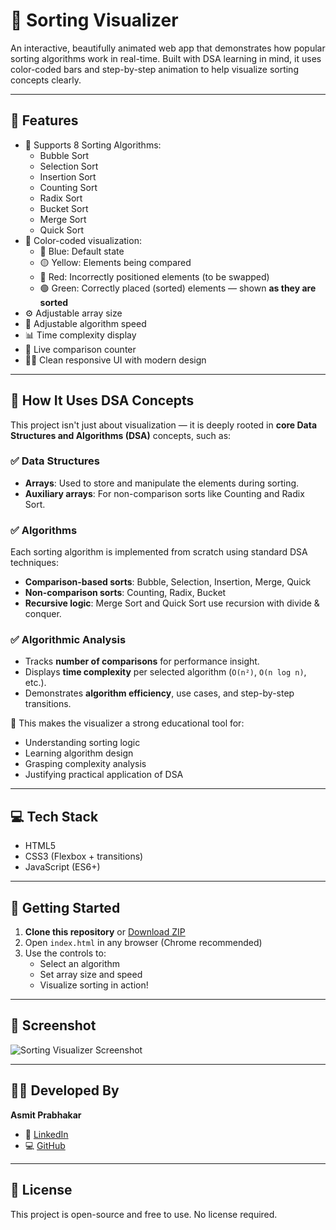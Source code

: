 # 🔢 Sorting Visualizer

An interactive, beautifully animated web app that demonstrates how popular sorting algorithms work in real-time. Built with DSA learning in mind, it uses color-coded bars and step-by-step animation to help visualize sorting concepts clearly.

---

## 📌 Features

- 🎯 Supports 8 Sorting Algorithms:
  - Bubble Sort
  - Selection Sort
  - Insertion Sort
  - Counting Sort
  - Radix Sort
  - Bucket Sort
  - Merge Sort
  - Quick Sort
- 🎨 Color-coded visualization:
  - 🔵 Blue: Default state
  - 🟡 Yellow: Elements being compared
  - 🔴 Red: Incorrectly positioned elements (to be swapped)
  - 🟢 Green: Correctly placed (sorted) elements — shown **as they are sorted**
- ⚙️ Adjustable array size
- 🐇 Adjustable algorithm speed
- 📊 Time complexity display
- 🔁 Live comparison counter
- 🧑‍💻 Clean responsive UI with modern design

---

## 📘 How It Uses DSA Concepts

This project isn't just about visualization — it is deeply rooted in **core Data Structures and Algorithms (DSA)** concepts, such as:

### ✅ **Data Structures**
- **Arrays**: Used to store and manipulate the elements during sorting.
- **Auxiliary arrays**: For non-comparison sorts like Counting and Radix Sort.

### ✅ **Algorithms**
Each sorting algorithm is implemented from scratch using standard DSA techniques:
- **Comparison-based sorts**: Bubble, Selection, Insertion, Merge, Quick
- **Non-comparison sorts**: Counting, Radix, Bucket
- **Recursive logic**: Merge Sort and Quick Sort use recursion with divide & conquer.

### ✅ **Algorithmic Analysis**
- Tracks **number of comparisons** for performance insight.
- Displays **time complexity** per selected algorithm (`O(n²)`, `O(n log n)`, etc.).
- Demonstrates **algorithm efficiency**, use cases, and step-by-step transitions.

📌 This makes the visualizer a strong educational tool for:
- Understanding sorting logic
- Learning algorithm design
- Grasping complexity analysis
- Justifying practical application of DSA

---

## 💻 Tech Stack

- HTML5
- CSS3 (Flexbox + transitions)
- JavaScript (ES6+)

---

## 🚀 Getting Started

1. **Clone this repository** or [Download ZIP](#)
2. Open `index.html` in any browser (Chrome recommended)
3. Use the controls to:
   - Select an algorithm
   - Set array size and speed
   - Visualize sorting in action!

---

## 📸 Screenshot

![Sorting Visualizer Screenshot](https://your-screenshot-link-if-any)

---

## 👨‍💻 Developed By

**Asmit Prabhakar**

- 🔗 [LinkedIn](https://www.linkedin.com/in/asmit-prabhakar-11a86128a)
- 💻 [GitHub](https://github.com/asmit857)

---

## 📂 License

This project is open-source and free to use. No license required.
